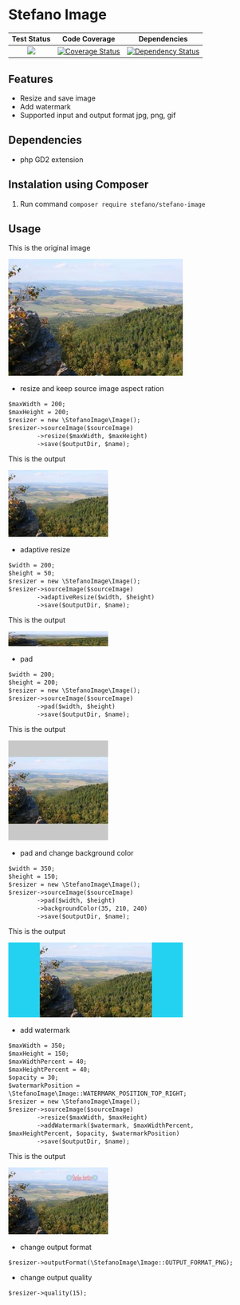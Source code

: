 Stefano Image
=============

| Test Status | Code Coverage | Dependencies |
| :---: | :---: | :---: |
| <a href="https://travis-ci.org/bartko-s/stefano-image"><img src="https://secure.travis-ci.org/bartko-s/stefano-image.png?branch=master" /></a> | <a href='https://coveralls.io/r/bartko-s/stefano-image?branch=master'><img src='https://coveralls.io/repos/bartko-s/stefano-image/badge.png?branch=master' alt='Coverage Status' /></a> | <a href='https://www.versioneye.com/user/projects/51ff632e632bac5343001574'><img src='https://www.versioneye.com/user/projects/51ff632e632bac5343001574/badge.png' alt="Dependency Status" /></a> |

Features
--------
- Resize and save image
- Add watermark
- Supported input and output format jpg, png, gif

Dependencies
------------
- php GD2 extension

Instalation using Composer
--------------------------
1. Run command ``` composer require stefano/stefano-image ```

Usage
-----

This is the original image

<img src="./doc/images/source.jpeg" />

- resize and keep source image aspect ration

```
$maxWidth = 200;
$maxHeight = 200;
$resizer = new \StefanoImage\Image();
$resizer->sourceImage($sourceImage)
        ->resize($maxWidth, $maxHeight)
        ->save($outputDir, $name);
```

This is the output

<img src="./doc/images/resize.jpeg" />

- adaptive resize

```
$width = 200;
$height = 50;
$resizer = new \StefanoImage\Image();
$resizer->sourceImage($sourceImage)
        ->adaptiveResize($width, $height)
        ->save($outputDir, $name);
```

This is the output

<img src="./doc/images/adaptive-resize.jpeg" />

- pad

```
$width = 200;
$height = 200;
$resizer = new \StefanoImage\Image();
$resizer->sourceImage($sourceImage)
        ->pad($width, $height)
        ->save($outputDir, $name);
```

This is the output

<img src="./doc/images/pad.jpeg" />

- pad and change background color

```
$width = 350;
$height = 150;
$resizer = new \StefanoImage\Image();
$resizer->sourceImage($sourceImage)
        ->pad($width, $height)
        ->backgroundColor(35, 210, 240)
        ->save($outputDir, $name);
```

This is the output

<img src="./doc/images/pad-2.jpeg" />

- add watermark

```
$maxWidth = 350;
$maxHeight = 150;
$maxWidthPercent = 40;
$maxHeightPercent = 40;
$opacity = 30;
$watermarkPosition = \StefanoImage\Image::WATERMARK_POSITION_TOP_RIGHT;
$resizer = new \StefanoImage\Image();
$resizer->sourceImage($sourceImage)
        ->resize($maxWidth, $maxHeight)
        ->addWatermark($watermark, $maxWidthPercent, $maxHeightPercent, $opacity, $watermarkPosition)
        ->save($outputDir, $name);
```

This is the output

<img src="./doc/images/watermark.jpeg" />

- change output format

```
$resizer->outputFormat(\StefanoImage\Image::OUTPUT_FORMAT_PNG);
```

- change output quality

```
$resizer->quality(15);
```